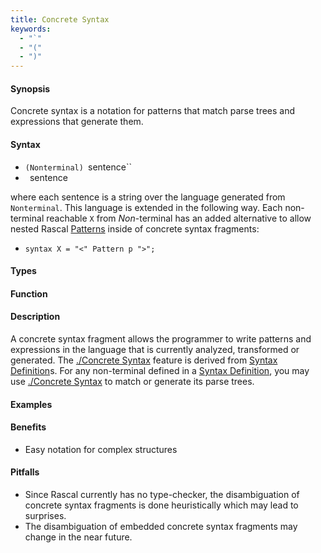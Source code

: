 ```yaml
---
title: Concrete Syntax
keywords: 
  - "`"
  - "("
  - ")"
---
```


#### Synopsis

Concrete syntax is a notation for patterns that match parse trees and expressions that generate them.

#### Syntax

*  `(Nonterminal) `sentence``
*  ` `sentence` `


where each sentence is a string over the language generated from `Nonterminal`. This language is extended in the following way. Each non-terminal reachable `X` from _Non_-terminal has an added alternative to allow nested Rascal [Patterns](/docs//Rascal/Patterns) inside of concrete syntax fragments:

*  `syntax X = "<" Pattern p ">";`


#### Types


#### Function


#### Description

A concrete syntax fragment allows the programmer to write patterns and expressions in the language that is currently analyzed, 
transformed or generated. The [./Concrete Syntax](/docs/Rascal/Expressions/ConcreteSyntax) feature is derived from [Syntax Definition](/docs/Rascal/Declarations/SyntaxDefinition)s. 
For any non-terminal defined in a [Syntax Definition](/docs/Rascal/Declarations/SyntaxDefinition), you may use [./Concrete Syntax](/docs/Rascal/Expressions/ConcreteSyntax) to match or generate its parse trees.

#### Examples

#### Benefits

*  Easy notation for complex structures

#### Pitfalls

*  Since Rascal currently has no type-checker, the disambiguation of concrete syntax fragments is done heuristically which may lead to surprises.
*  The disambiguation of embedded concrete syntax fragments may change in the near future.


